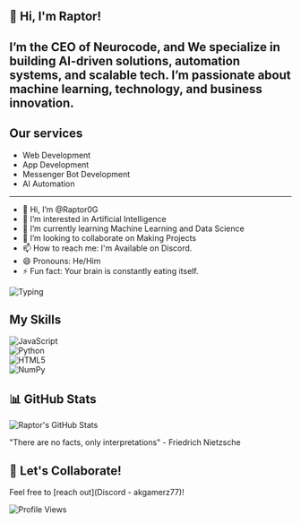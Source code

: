 
## 👋 Hi, I'm Raptor! 

I’m the CEO of **Neurocode**, and We specialize in building **AI-driven solutions**, **automation systems**, and **scalable tech**. I’m passionate about **machine learning**, **technology**, and **business** innovation. 
---
## Our services 
- Web Development
- App Development
- Messenger Bot Development
- AI Automation
--- 
- 👋 Hi, I’m @Raptor0G
- 👀 I’m interested in Artificial Intelligence
- 🌱 I’m currently learning Machine Learning and Data Science
- 💞️ I’m looking to collaborate on Making Projects 
- 📫 How to reach me: I'm Available on Discord.
- 😄 Pronouns: He/Him
- ⚡ Fun fact: Your brain is constantly eating itself.

![Typing](https://readme-typing-svg.herokuapp.com?size=20&color=00FF00&lines=Machine+Learning+Enthusiast;AI+Innovator;Automation+Explorer)

<!---
Raptor0G/Raptor0G is a ✨ special ✨ repository because its `README.md` (this file) appears on your GitHub profile.
You can click the Preview link to take a look at your changes.
--->
## My Skills  

![JavaScript](https://img.shields.io/badge/JavaScript-F7DF1E?style=for-the-badge&logo=javascript&logoColor=black)  
![Python](https://img.shields.io/badge/Python-3776AB?style=for-the-badge&logo=python&logoColor=white)  
![HTML5](https://img.shields.io/badge/HTML5-E34F26?style=for-the-badge&logo=html5&logoColor=white)  
![NumPy](https://img.shields.io/badge/NumPy-013243?style=for-the-badge&logo=numpy&logoColor=white)

## 📊 GitHub Stats

![Raptor's GitHub Stats](https://github-readme-stats.vercel.app/api?username=Raptor0G&show_icons=true&count_private=true&hide_title=true&hide=prs)


"There are no facts, only interpretations" - Friedrich Nietzsche


## 🤝 Let's Collaborate!
Feel free to [reach out](Discord - akgamerz77)!


![Profile Views](https://komarev.com/ghpvc/?username=Raptor0G&style=flat-square&color=blue)





